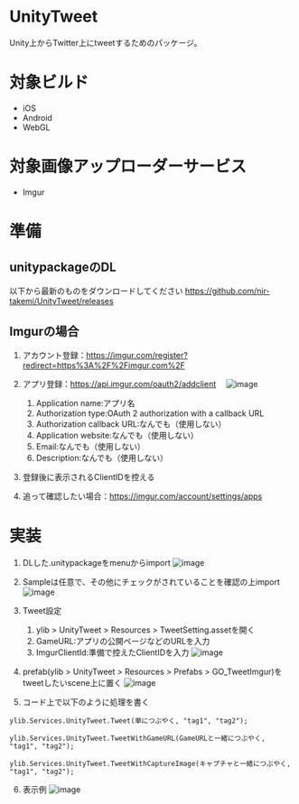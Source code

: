 # UnityTweet
Unity上からTwitter上にtweetするためのパッケージ。

# 対象ビルド
- iOS
- Android
- WebGL

# 対象画像アップローダーサービス
- Imgur

# 準備
## unitypackageのDL
以下から最新のものをダウンロードしてください
https://github.com/nir-takemi/UnityTweet/releases

## Imgurの場合
1. アカウント登録：https://imgur.com/register?redirect=https%3A%2F%2Fimgur.com%2F
   
2. アプリ登録：https://api.imgur.com/oauth2/addclient
　![image](https://user-images.githubusercontent.com/10418442/68995593-b91c1080-08d2-11ea-9308-58ea7e5ff89a.png)
   1. Application name:アプリ名
   2. Authorization type:OAuth 2 authorization with a callback URL
   3. Authorization callback URL:なんでも（使用しない）
   4. Application website:なんでも（使用しない）
   5. Email:なんでも（使用しない）
   6. Description:なんでも（使用しない）
3. 登録後に表示されるClientIDを控える
4. 追って確認したい場合：https://imgur.com/account/settings/apps

# 実装
1. DLした.unitypackageをmenuからimport
![image](https://user-images.githubusercontent.com/10418442/68995076-22992080-08cd-11ea-8c88-e435b6d40dd4.png)

2. Sampleは任意で、その他にチェックがされていることを確認の上import
![image](https://user-images.githubusercontent.com/10418442/68995098-4fe5ce80-08cd-11ea-8e74-de0defbd4c3a.png)

3. Tweet設定
   1. ylib > UnityTweet > Resources > TweetSetting.assetを開く
   2. GameURL:アプリの公開ページなどのURLを入力
   1. ImgurClientId:準備で控えたClientIDを入力
![image](https://user-images.githubusercontent.com/10418442/68995199-4315aa80-08ce-11ea-95a1-556a0e1a314d.png)

4. prefab(ylib > UnityTweet > Resources > Prefabs > GO_TweetImgur)をtweetしたいscene上に置く
![image](https://user-images.githubusercontent.com/10418442/69003456-c9210800-0945-11ea-8233-643a4c4b2b52.png)

5. コード上で以下のように処理を書く
```Tweet
ylib.Services.UnityTweet.Tweet(単につぶやく, "tag1", "tag2");

ylib.Services.UnityTweet.TweetWithGameURL(GameURLと一緒につぶやく, "tag1", "tag2");

ylib.Services.UnityTweet.TweetWithCaptureImage(キャプチャと一緒につぶやく, "tag1", "tag2");
```

6. 表示例
![image](https://user-images.githubusercontent.com/10418442/68995359-43af4080-08d0-11ea-820a-1eebe53653c1.png)
